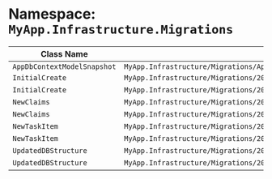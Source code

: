 # Namespace: `MyApp.Infrastructure.Migrations`

| Class Name | File Path | Inherits From |
|------------|-----------|---------------|
| `AppDbContextModelSnapshot` | `MyApp.Infrastructure/Migrations/AppDbContextModelSnapshot.cs` | `ModelSnapshot` |
| `InitialCreate` | `MyApp.Infrastructure/Migrations/20250129035002_InitialCreate.cs` | `Migration` |
| `InitialCreate` | `MyApp.Infrastructure/Migrations/20250129035002_InitialCreate.Designer.cs` | N/A |
| `NewClaims` | `MyApp.Infrastructure/Migrations/20250131064954_NewClaims.cs` | `Migration` |
| `NewClaims` | `MyApp.Infrastructure/Migrations/20250131064954_NewClaims.Designer.cs` | N/A |
| `NewTaskItem` | `MyApp.Infrastructure/Migrations/20250130054003_NewTaskItem.cs` | `Migration` |
| `NewTaskItem` | `MyApp.Infrastructure/Migrations/20250130054003_NewTaskItem.Designer.cs` | N/A |
| `UpdatedDBStructure` | `MyApp.Infrastructure/Migrations/20250130034035_UpdatedDBStructure.cs` | `Migration` |
| `UpdatedDBStructure` | `MyApp.Infrastructure/Migrations/20250130034035_UpdatedDBStructure.Designer.cs` | N/A |


